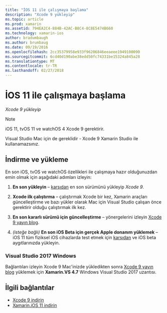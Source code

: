 ```yaml
---
title: "İOS 11 ile çalışmaya başlama"
description: "Xcode 9 yükleyip"
ms.topic: article
ms.prod: xamarin
ms.assetid: 794EA2C4-884B-42AC-B8C4-8C8E5474B660
ms.technology: xamarin-ios
author: bradumbaugh
ms.author: brumbaug
ms.date: 09/19/2016
ms.openlocfilehash: 2cc35379958e933f96206846eeaeee1949100090
ms.sourcegitcommit: 6cd40d190abe38edd50fc74331be15324a845a28
ms.translationtype: MT
ms.contentlocale: tr-TR
ms.lasthandoff: 02/27/2018
---
```

# <a name="getting-started-with-ios-11"></a>İOS 11 ile çalışmaya başlama

_Xcode 9 yükleyip_

> [!NOTE]
> iOS 11, tvOS 11 ve watchOS 4 Xcode 9 gerektirir.
>
> Visual Studio Mac için de gereklidir - Xcode 9 Xamarin Studio ile kullanamazsınız.

## <a name="download-and-install"></a>İndirme ve yükleme

En son iOS, tvOS ve watchOS özellikleri ile çalışmaya hazır olduğunuzdan emin olmak için aşağıdaki adımları izleyin:

1. **En son yükleyin** – [karşıdan](https://developer.apple.com/download/) en son sürümünü yükleyip _Xcode 9_.

2. **Xcode ilk çalıştırma** – çalıştırmak Xcode bir kez, Xamarin araçları güncelleştirme ve bazı yükler olarak Mac için Visual Studio çalışan önce gerektirir olduğu çalıştırmak ilk kez.

3. **En son kararlı sürümü için güncelleştirme** – yönergelerini izleyin [Xcode 9 yayın blog](https://releases.xamarin.com/stable-release-15-3-5-with-xcode-9-support/).

4. _(isteğe bağlı)_  **En son iOS Beta için gerçek Apple donanım yüklemek** – iOS 11 tüm fiziksel iOS cihazlarda test etmek için [karşıdan](https://developer.apple.com/download/) ve iOS beta aygıtlarınızda yükleyin.


### <a name="visual-studio-2017-on-windows"></a>Visual Studio 2017 Windows

Bağlantıları izleyin Xcode 9 Mac'inizde yükledikten sonra [Xcode 9 yayın blog](https://releases.xamarin.com/stable-release-15-3-5-with-xcode-9-support/) yüklemek için **Xamarin.VS 4.7** Windows Visual Studio 2017 uzantısı.


## <a name="related-links"></a>İlgili bağlantılar

- [Xcode 9 indirin](https://developer.apple.com/download/)
- [Xamarin.iOS 11 indirin](https://releases.xamarin.com/stable-release-15-3-5-with-xcode-9-support/)
